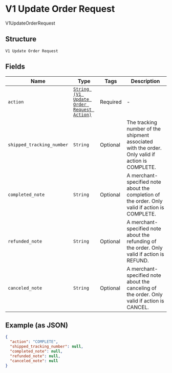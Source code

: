 
# V1 Update Order Request

V1UpdateOrderRequest

## Structure

`V1 Update Order Request`

## Fields

| Name | Type | Tags | Description |
|  --- | --- | --- | --- |
| `action` | [`String (V1 Update Order Request Action)`](../../doc/models/v1-update-order-request-action.md) | Required | - |
| `shipped_tracking_number` | `String` | Optional | The tracking number of the shipment associated with the order. Only valid if action is COMPLETE. |
| `completed_note` | `String` | Optional | A merchant-specified note about the completion of the order. Only valid if action is COMPLETE. |
| `refunded_note` | `String` | Optional | A merchant-specified note about the refunding of the order. Only valid if action is REFUND. |
| `canceled_note` | `String` | Optional | A merchant-specified note about the canceling of the order. Only valid if action is CANCEL. |

## Example (as JSON)

```json
{
  "action": "COMPLETE",
  "shipped_tracking_number": null,
  "completed_note": null,
  "refunded_note": null,
  "canceled_note": null
}
```

